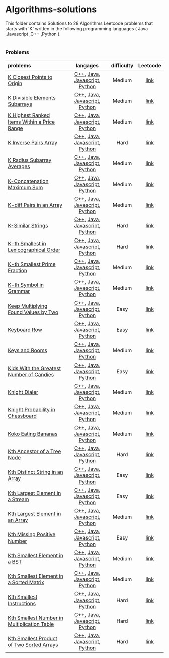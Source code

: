 # Algorithms-solutions
This folder contains Solutions to 28 Algorithms Leetcode problems that starts with 'K' written in the following programming languages ( Java ,Javascript ,C++ ,Python ).<br><br>
### Problems ###
|problems|langages|difficulty|Leetcode|
|:-------|:------:|:--------:|:------:|
|[K Closest Points to Origin](https://github.com/AnasImloul/Leetcode-solutions/tree/main/algorithms/K/K%20Closest%20Points%20to%20Origin/)|[C++](https://github.com/AnasImloul/Leetcode-solutions/tree/main/algorithms/K/K%20Closest%20Points%20to%20Origin/K%20Closest%20Points%20to%20Origin.cpp), [Java](https://github.com/AnasImloul/Leetcode-solutions/tree/main/algorithms/K/K%20Closest%20Points%20to%20Origin/K%20Closest%20Points%20to%20Origin.java), [Javascript](https://github.com/AnasImloul/Leetcode-solutions/tree/main/algorithms/K/K%20Closest%20Points%20to%20Origin/K%20Closest%20Points%20to%20Origin.js), [Python](https://github.com/AnasImloul/Leetcode-solutions/tree/main/algorithms/K/K%20Closest%20Points%20to%20Origin/K%20Closest%20Points%20to%20Origin.py)|Medium|[link](https://leetcode.com/problems/k-closest-points-to-origin)|
|[K Divisible Elements Subarrays](https://github.com/AnasImloul/Leetcode-solutions/tree/main/algorithms/K/K%20Divisible%20Elements%20Subarrays/)|[C++](https://github.com/AnasImloul/Leetcode-solutions/tree/main/algorithms/K/K%20Divisible%20Elements%20Subarrays/K%20Divisible%20Elements%20Subarrays.cpp), [Java](https://github.com/AnasImloul/Leetcode-solutions/tree/main/algorithms/K/K%20Divisible%20Elements%20Subarrays/K%20Divisible%20Elements%20Subarrays.java), [Javascript](https://github.com/AnasImloul/Leetcode-solutions/tree/main/algorithms/K/K%20Divisible%20Elements%20Subarrays/K%20Divisible%20Elements%20Subarrays.js), [Python](https://github.com/AnasImloul/Leetcode-solutions/tree/main/algorithms/K/K%20Divisible%20Elements%20Subarrays/K%20Divisible%20Elements%20Subarrays.py)|Medium|[link](https://leetcode.com/problems/k-divisible-elements-subarrays)|
|[K Highest Ranked Items Within a Price Range](https://github.com/AnasImloul/Leetcode-solutions/tree/main/algorithms/K/K%20Highest%20Ranked%20Items%20Within%20a%20Price%20Range/)|[C++](https://github.com/AnasImloul/Leetcode-solutions/tree/main/algorithms/K/K%20Highest%20Ranked%20Items%20Within%20a%20Price%20Range/K%20Highest%20Ranked%20Items%20Within%20a%20Price%20Range.cpp), [Java](https://github.com/AnasImloul/Leetcode-solutions/tree/main/algorithms/K/K%20Highest%20Ranked%20Items%20Within%20a%20Price%20Range/K%20Highest%20Ranked%20Items%20Within%20a%20Price%20Range.java), [Javascript](https://github.com/AnasImloul/Leetcode-solutions/tree/main/algorithms/K/K%20Highest%20Ranked%20Items%20Within%20a%20Price%20Range/K%20Highest%20Ranked%20Items%20Within%20a%20Price%20Range.js), [Python](https://github.com/AnasImloul/Leetcode-solutions/tree/main/algorithms/K/K%20Highest%20Ranked%20Items%20Within%20a%20Price%20Range/K%20Highest%20Ranked%20Items%20Within%20a%20Price%20Range.py)|Medium|[link](https://leetcode.com/problems/k-highest-ranked-items-within-a-price-range)|
|[K Inverse Pairs Array](https://github.com/AnasImloul/Leetcode-solutions/tree/main/algorithms/K/K%20Inverse%20Pairs%20Array/)|[C++](https://github.com/AnasImloul/Leetcode-solutions/tree/main/algorithms/K/K%20Inverse%20Pairs%20Array/K%20Inverse%20Pairs%20Array.cpp), [Java](https://github.com/AnasImloul/Leetcode-solutions/tree/main/algorithms/K/K%20Inverse%20Pairs%20Array/K%20Inverse%20Pairs%20Array.java), [Javascript](https://github.com/AnasImloul/Leetcode-solutions/tree/main/algorithms/K/K%20Inverse%20Pairs%20Array/K%20Inverse%20Pairs%20Array.js), [Python](https://github.com/AnasImloul/Leetcode-solutions/tree/main/algorithms/K/K%20Inverse%20Pairs%20Array/K%20Inverse%20Pairs%20Array.py)|Hard|[link](https://leetcode.com/problems/k-inverse-pairs-array)|
|[K Radius Subarray Averages](https://github.com/AnasImloul/Leetcode-solutions/tree/main/algorithms/K/K%20Radius%20Subarray%20Averages/)|[C++](https://github.com/AnasImloul/Leetcode-solutions/tree/main/algorithms/K/K%20Radius%20Subarray%20Averages/K%20Radius%20Subarray%20Averages.cpp), [Java](https://github.com/AnasImloul/Leetcode-solutions/tree/main/algorithms/K/K%20Radius%20Subarray%20Averages/K%20Radius%20Subarray%20Averages.java), [Javascript](https://github.com/AnasImloul/Leetcode-solutions/tree/main/algorithms/K/K%20Radius%20Subarray%20Averages/K%20Radius%20Subarray%20Averages.js), [Python](https://github.com/AnasImloul/Leetcode-solutions/tree/main/algorithms/K/K%20Radius%20Subarray%20Averages/K%20Radius%20Subarray%20Averages.py)|Medium|[link](https://leetcode.com/problems/k-radius-subarray-averages)|
|[K-Concatenation Maximum Sum](https://github.com/AnasImloul/Leetcode-solutions/tree/main/algorithms/K/K-Concatenation%20Maximum%20Sum/)|[C++](https://github.com/AnasImloul/Leetcode-solutions/tree/main/algorithms/K/K-Concatenation%20Maximum%20Sum/K-Concatenation%20Maximum%20Sum.cpp), [Java](https://github.com/AnasImloul/Leetcode-solutions/tree/main/algorithms/K/K-Concatenation%20Maximum%20Sum/K-Concatenation%20Maximum%20Sum.java), [Javascript](https://github.com/AnasImloul/Leetcode-solutions/tree/main/algorithms/K/K-Concatenation%20Maximum%20Sum/K-Concatenation%20Maximum%20Sum.js), [Python](https://github.com/AnasImloul/Leetcode-solutions/tree/main/algorithms/K/K-Concatenation%20Maximum%20Sum/K-Concatenation%20Maximum%20Sum.py)|Medium|[link](https://leetcode.com/problems/k-concatenation-maximum-sum)|
|[K-diff Pairs in an Array](https://github.com/AnasImloul/Leetcode-solutions/tree/main/algorithms/K/K-diff%20Pairs%20in%20an%20Array/)|[C++](https://github.com/AnasImloul/Leetcode-solutions/tree/main/algorithms/K/K-diff%20Pairs%20in%20an%20Array/K-diff%20Pairs%20in%20an%20Array.cpp), [Java](https://github.com/AnasImloul/Leetcode-solutions/tree/main/algorithms/K/K-diff%20Pairs%20in%20an%20Array/K-diff%20Pairs%20in%20an%20Array.java), [Javascript](https://github.com/AnasImloul/Leetcode-solutions/tree/main/algorithms/K/K-diff%20Pairs%20in%20an%20Array/K-diff%20Pairs%20in%20an%20Array.js), [Python](https://github.com/AnasImloul/Leetcode-solutions/tree/main/algorithms/K/K-diff%20Pairs%20in%20an%20Array/K-diff%20Pairs%20in%20an%20Array.py)|Medium|[link](https://leetcode.com/problems/k-diff-pairs-in-an-array)|
|[K-Similar Strings](https://github.com/AnasImloul/Leetcode-solutions/tree/main/algorithms/K/K-Similar%20Strings/)|[C++](https://github.com/AnasImloul/Leetcode-solutions/tree/main/algorithms/K/K-Similar%20Strings/K-Similar%20Strings.cpp), [Java](https://github.com/AnasImloul/Leetcode-solutions/tree/main/algorithms/K/K-Similar%20Strings/K-Similar%20Strings.java), [Javascript](https://github.com/AnasImloul/Leetcode-solutions/tree/main/algorithms/K/K-Similar%20Strings/K-Similar%20Strings.js), [Python](https://github.com/AnasImloul/Leetcode-solutions/tree/main/algorithms/K/K-Similar%20Strings/K-Similar%20Strings.py)|Hard|[link](https://leetcode.com/problems/k-similar-strings)|
|[K-th Smallest in Lexicographical Order](https://github.com/AnasImloul/Leetcode-solutions/tree/main/algorithms/K/K-th%20Smallest%20in%20Lexicographical%20Order/)|[C++](https://github.com/AnasImloul/Leetcode-solutions/tree/main/algorithms/K/K-th%20Smallest%20in%20Lexicographical%20Order/K-th%20Smallest%20in%20Lexicographical%20Order.cpp), [Java](https://github.com/AnasImloul/Leetcode-solutions/tree/main/algorithms/K/K-th%20Smallest%20in%20Lexicographical%20Order/K-th%20Smallest%20in%20Lexicographical%20Order.java), [Javascript](https://github.com/AnasImloul/Leetcode-solutions/tree/main/algorithms/K/K-th%20Smallest%20in%20Lexicographical%20Order/K-th%20Smallest%20in%20Lexicographical%20Order.js), [Python](https://github.com/AnasImloul/Leetcode-solutions/tree/main/algorithms/K/K-th%20Smallest%20in%20Lexicographical%20Order/K-th%20Smallest%20in%20Lexicographical%20Order.py)|Hard|[link](https://leetcode.com/problems/k-th-smallest-in-lexicographical-order)|
|[K-th Smallest Prime Fraction](https://github.com/AnasImloul/Leetcode-solutions/tree/main/algorithms/K/K-th%20Smallest%20Prime%20Fraction/)|[C++](https://github.com/AnasImloul/Leetcode-solutions/tree/main/algorithms/K/K-th%20Smallest%20Prime%20Fraction/K-th%20Smallest%20Prime%20Fraction.cpp), [Java](https://github.com/AnasImloul/Leetcode-solutions/tree/main/algorithms/K/K-th%20Smallest%20Prime%20Fraction/K-th%20Smallest%20Prime%20Fraction.java), [Javascript](https://github.com/AnasImloul/Leetcode-solutions/tree/main/algorithms/K/K-th%20Smallest%20Prime%20Fraction/K-th%20Smallest%20Prime%20Fraction.js), [Python](https://github.com/AnasImloul/Leetcode-solutions/tree/main/algorithms/K/K-th%20Smallest%20Prime%20Fraction/K-th%20Smallest%20Prime%20Fraction.py)|Medium|[link](https://leetcode.com/problems/k-th-smallest-prime-fraction)|
|[K-th Symbol in Grammar](https://github.com/AnasImloul/Leetcode-solutions/tree/main/algorithms/K/K-th%20Symbol%20in%20Grammar/)|[C++](https://github.com/AnasImloul/Leetcode-solutions/tree/main/algorithms/K/K-th%20Symbol%20in%20Grammar/K-th%20Symbol%20in%20Grammar.cpp), [Java](https://github.com/AnasImloul/Leetcode-solutions/tree/main/algorithms/K/K-th%20Symbol%20in%20Grammar/K-th%20Symbol%20in%20Grammar.java), [Javascript](https://github.com/AnasImloul/Leetcode-solutions/tree/main/algorithms/K/K-th%20Symbol%20in%20Grammar/K-th%20Symbol%20in%20Grammar.js), [Python](https://github.com/AnasImloul/Leetcode-solutions/tree/main/algorithms/K/K-th%20Symbol%20in%20Grammar/K-th%20Symbol%20in%20Grammar.py)|Medium|[link](https://leetcode.com/problems/k-th-symbol-in-grammar)|
|[Keep Multiplying Found Values by Two](https://github.com/AnasImloul/Leetcode-solutions/tree/main/algorithms/K/Keep%20Multiplying%20Found%20Values%20by%20Two/)|[C++](https://github.com/AnasImloul/Leetcode-solutions/tree/main/algorithms/K/Keep%20Multiplying%20Found%20Values%20by%20Two/Keep%20Multiplying%20Found%20Values%20by%20Two.cpp), [Java](https://github.com/AnasImloul/Leetcode-solutions/tree/main/algorithms/K/Keep%20Multiplying%20Found%20Values%20by%20Two/Keep%20Multiplying%20Found%20Values%20by%20Two.java), [Javascript](https://github.com/AnasImloul/Leetcode-solutions/tree/main/algorithms/K/Keep%20Multiplying%20Found%20Values%20by%20Two/Keep%20Multiplying%20Found%20Values%20by%20Two.js), [Python](https://github.com/AnasImloul/Leetcode-solutions/tree/main/algorithms/K/Keep%20Multiplying%20Found%20Values%20by%20Two/Keep%20Multiplying%20Found%20Values%20by%20Two.py)|Easy|[link](https://leetcode.com/problems/keep-multiplying-found-values-by-two)|
|[Keyboard Row](https://github.com/AnasImloul/Leetcode-solutions/tree/main/algorithms/K/Keyboard%20Row/)|[C++](https://github.com/AnasImloul/Leetcode-solutions/tree/main/algorithms/K/Keyboard%20Row/Keyboard%20Row.cpp), [Java](https://github.com/AnasImloul/Leetcode-solutions/tree/main/algorithms/K/Keyboard%20Row/Keyboard%20Row.java), [Javascript](https://github.com/AnasImloul/Leetcode-solutions/tree/main/algorithms/K/Keyboard%20Row/Keyboard%20Row.js), [Python](https://github.com/AnasImloul/Leetcode-solutions/tree/main/algorithms/K/Keyboard%20Row/Keyboard%20Row.py)|Easy|[link](https://leetcode.com/problems/keyboard-row)|
|[Keys and Rooms](https://github.com/AnasImloul/Leetcode-solutions/tree/main/algorithms/K/Keys%20and%20Rooms/)|[C++](https://github.com/AnasImloul/Leetcode-solutions/tree/main/algorithms/K/Keys%20and%20Rooms/Keys%20and%20Rooms.cpp), [Java](https://github.com/AnasImloul/Leetcode-solutions/tree/main/algorithms/K/Keys%20and%20Rooms/Keys%20and%20Rooms.java), [Javascript](https://github.com/AnasImloul/Leetcode-solutions/tree/main/algorithms/K/Keys%20and%20Rooms/Keys%20and%20Rooms.js), [Python](https://github.com/AnasImloul/Leetcode-solutions/tree/main/algorithms/K/Keys%20and%20Rooms/Keys%20and%20Rooms.py)|Medium|[link](https://leetcode.com/problems/keys-and-rooms)|
|[Kids With the Greatest Number of Candies](https://github.com/AnasImloul/Leetcode-solutions/tree/main/algorithms/K/Kids%20With%20the%20Greatest%20Number%20of%20Candies/)|[C++](https://github.com/AnasImloul/Leetcode-solutions/tree/main/algorithms/K/Kids%20With%20the%20Greatest%20Number%20of%20Candies/Kids%20With%20the%20Greatest%20Number%20of%20Candies.cpp), [Java](https://github.com/AnasImloul/Leetcode-solutions/tree/main/algorithms/K/Kids%20With%20the%20Greatest%20Number%20of%20Candies/Kids%20With%20the%20Greatest%20Number%20of%20Candies.java), [Javascript](https://github.com/AnasImloul/Leetcode-solutions/tree/main/algorithms/K/Kids%20With%20the%20Greatest%20Number%20of%20Candies/Kids%20With%20the%20Greatest%20Number%20of%20Candies.js), [Python](https://github.com/AnasImloul/Leetcode-solutions/tree/main/algorithms/K/Kids%20With%20the%20Greatest%20Number%20of%20Candies/Kids%20With%20the%20Greatest%20Number%20of%20Candies.py)|Easy|[link](https://leetcode.com/problems/kids-with-the-greatest-number-of-candies)|
|[Knight Dialer](https://github.com/AnasImloul/Leetcode-solutions/tree/main/algorithms/K/Knight%20Dialer/)|[C++](https://github.com/AnasImloul/Leetcode-solutions/tree/main/algorithms/K/Knight%20Dialer/Knight%20Dialer.cpp), [Java](https://github.com/AnasImloul/Leetcode-solutions/tree/main/algorithms/K/Knight%20Dialer/Knight%20Dialer.java), [Javascript](https://github.com/AnasImloul/Leetcode-solutions/tree/main/algorithms/K/Knight%20Dialer/Knight%20Dialer.js), [Python](https://github.com/AnasImloul/Leetcode-solutions/tree/main/algorithms/K/Knight%20Dialer/Knight%20Dialer.py)|Medium|[link](https://leetcode.com/problems/knight-dialer)|
|[Knight Probability in Chessboard](https://github.com/AnasImloul/Leetcode-solutions/tree/main/algorithms/K/Knight%20Probability%20in%20Chessboard/)|[C++](https://github.com/AnasImloul/Leetcode-solutions/tree/main/algorithms/K/Knight%20Probability%20in%20Chessboard/Knight%20Probability%20in%20Chessboard.cpp), [Java](https://github.com/AnasImloul/Leetcode-solutions/tree/main/algorithms/K/Knight%20Probability%20in%20Chessboard/Knight%20Probability%20in%20Chessboard.java), [Javascript](https://github.com/AnasImloul/Leetcode-solutions/tree/main/algorithms/K/Knight%20Probability%20in%20Chessboard/Knight%20Probability%20in%20Chessboard.js), [Python](https://github.com/AnasImloul/Leetcode-solutions/tree/main/algorithms/K/Knight%20Probability%20in%20Chessboard/Knight%20Probability%20in%20Chessboard.py)|Medium|[link](https://leetcode.com/problems/knight-probability-in-chessboard)|
|[Koko Eating Bananas](https://github.com/AnasImloul/Leetcode-solutions/tree/main/algorithms/K/Koko%20Eating%20Bananas/)|[C++](https://github.com/AnasImloul/Leetcode-solutions/tree/main/algorithms/K/Koko%20Eating%20Bananas/Koko%20Eating%20Bananas.cpp), [Java](https://github.com/AnasImloul/Leetcode-solutions/tree/main/algorithms/K/Koko%20Eating%20Bananas/Koko%20Eating%20Bananas.java), [Javascript](https://github.com/AnasImloul/Leetcode-solutions/tree/main/algorithms/K/Koko%20Eating%20Bananas/Koko%20Eating%20Bananas.js), [Python](https://github.com/AnasImloul/Leetcode-solutions/tree/main/algorithms/K/Koko%20Eating%20Bananas/Koko%20Eating%20Bananas.py)|Medium|[link](https://leetcode.com/problems/koko-eating-bananas)|
|[Kth Ancestor of a Tree Node](https://github.com/AnasImloul/Leetcode-solutions/tree/main/algorithms/K/Kth%20Ancestor%20of%20a%20Tree%20Node/)|[C++](https://github.com/AnasImloul/Leetcode-solutions/tree/main/algorithms/K/Kth%20Ancestor%20of%20a%20Tree%20Node/Kth%20Ancestor%20of%20a%20Tree%20Node.cpp), [Java](https://github.com/AnasImloul/Leetcode-solutions/tree/main/algorithms/K/Kth%20Ancestor%20of%20a%20Tree%20Node/Kth%20Ancestor%20of%20a%20Tree%20Node.java), [Javascript](https://github.com/AnasImloul/Leetcode-solutions/tree/main/algorithms/K/Kth%20Ancestor%20of%20a%20Tree%20Node/Kth%20Ancestor%20of%20a%20Tree%20Node.js), [Python](https://github.com/AnasImloul/Leetcode-solutions/tree/main/algorithms/K/Kth%20Ancestor%20of%20a%20Tree%20Node/Kth%20Ancestor%20of%20a%20Tree%20Node.py)|Hard|[link](https://leetcode.com/problems/kth-ancestor-of-a-tree-node)|
|[Kth Distinct String in an Array](https://github.com/AnasImloul/Leetcode-solutions/tree/main/algorithms/K/Kth%20Distinct%20String%20in%20an%20Array/)|[C++](https://github.com/AnasImloul/Leetcode-solutions/tree/main/algorithms/K/Kth%20Distinct%20String%20in%20an%20Array/Kth%20Distinct%20String%20in%20an%20Array.cpp), [Java](https://github.com/AnasImloul/Leetcode-solutions/tree/main/algorithms/K/Kth%20Distinct%20String%20in%20an%20Array/Kth%20Distinct%20String%20in%20an%20Array.java), [Javascript](https://github.com/AnasImloul/Leetcode-solutions/tree/main/algorithms/K/Kth%20Distinct%20String%20in%20an%20Array/Kth%20Distinct%20String%20in%20an%20Array.js), [Python](https://github.com/AnasImloul/Leetcode-solutions/tree/main/algorithms/K/Kth%20Distinct%20String%20in%20an%20Array/Kth%20Distinct%20String%20in%20an%20Array.py)|Easy|[link](https://leetcode.com/problems/kth-distinct-string-in-an-array)|
|[Kth Largest Element in a Stream](https://github.com/AnasImloul/Leetcode-solutions/tree/main/algorithms/K/Kth%20Largest%20Element%20in%20a%20Stream/)|[C++](https://github.com/AnasImloul/Leetcode-solutions/tree/main/algorithms/K/Kth%20Largest%20Element%20in%20a%20Stream/Kth%20Largest%20Element%20in%20a%20Stream.cpp), [Java](https://github.com/AnasImloul/Leetcode-solutions/tree/main/algorithms/K/Kth%20Largest%20Element%20in%20a%20Stream/Kth%20Largest%20Element%20in%20a%20Stream.java), [Javascript](https://github.com/AnasImloul/Leetcode-solutions/tree/main/algorithms/K/Kth%20Largest%20Element%20in%20a%20Stream/Kth%20Largest%20Element%20in%20a%20Stream.js), [Python](https://github.com/AnasImloul/Leetcode-solutions/tree/main/algorithms/K/Kth%20Largest%20Element%20in%20a%20Stream/Kth%20Largest%20Element%20in%20a%20Stream.py)|Easy|[link](https://leetcode.com/problems/kth-largest-element-in-a-stream)|
|[Kth Largest Element in an Array](https://github.com/AnasImloul/Leetcode-solutions/tree/main/algorithms/K/Kth%20Largest%20Element%20in%20an%20Array/)|[C++](https://github.com/AnasImloul/Leetcode-solutions/tree/main/algorithms/K/Kth%20Largest%20Element%20in%20an%20Array/Kth%20Largest%20Element%20in%20an%20Array.cpp), [Java](https://github.com/AnasImloul/Leetcode-solutions/tree/main/algorithms/K/Kth%20Largest%20Element%20in%20an%20Array/Kth%20Largest%20Element%20in%20an%20Array.java), [Javascript](https://github.com/AnasImloul/Leetcode-solutions/tree/main/algorithms/K/Kth%20Largest%20Element%20in%20an%20Array/Kth%20Largest%20Element%20in%20an%20Array.js), [Python](https://github.com/AnasImloul/Leetcode-solutions/tree/main/algorithms/K/Kth%20Largest%20Element%20in%20an%20Array/Kth%20Largest%20Element%20in%20an%20Array.py)|Medium|[link](https://leetcode.com/problems/kth-largest-element-in-an-array)|
|[Kth Missing Positive Number](https://github.com/AnasImloul/Leetcode-solutions/tree/main/algorithms/K/Kth%20Missing%20Positive%20Number/)|[C++](https://github.com/AnasImloul/Leetcode-solutions/tree/main/algorithms/K/Kth%20Missing%20Positive%20Number/Kth%20Missing%20Positive%20Number.cpp), [Java](https://github.com/AnasImloul/Leetcode-solutions/tree/main/algorithms/K/Kth%20Missing%20Positive%20Number/Kth%20Missing%20Positive%20Number.java), [Javascript](https://github.com/AnasImloul/Leetcode-solutions/tree/main/algorithms/K/Kth%20Missing%20Positive%20Number/Kth%20Missing%20Positive%20Number.js), [Python](https://github.com/AnasImloul/Leetcode-solutions/tree/main/algorithms/K/Kth%20Missing%20Positive%20Number/Kth%20Missing%20Positive%20Number.py)|Easy|[link](https://leetcode.com/problems/kth-missing-positive-number)|
|[Kth Smallest Element in a BST](https://github.com/AnasImloul/Leetcode-solutions/tree/main/algorithms/K/Kth%20Smallest%20Element%20in%20a%20BST/)|[C++](https://github.com/AnasImloul/Leetcode-solutions/tree/main/algorithms/K/Kth%20Smallest%20Element%20in%20a%20BST/Kth%20Smallest%20Element%20in%20a%20BST.cpp), [Java](https://github.com/AnasImloul/Leetcode-solutions/tree/main/algorithms/K/Kth%20Smallest%20Element%20in%20a%20BST/Kth%20Smallest%20Element%20in%20a%20BST.java), [Javascript](https://github.com/AnasImloul/Leetcode-solutions/tree/main/algorithms/K/Kth%20Smallest%20Element%20in%20a%20BST/Kth%20Smallest%20Element%20in%20a%20BST.js), [Python](https://github.com/AnasImloul/Leetcode-solutions/tree/main/algorithms/K/Kth%20Smallest%20Element%20in%20a%20BST/Kth%20Smallest%20Element%20in%20a%20BST.py)|Medium|[link](https://leetcode.com/problems/kth-smallest-element-in-a-bst)|
|[Kth Smallest Element in a Sorted Matrix](https://github.com/AnasImloul/Leetcode-solutions/tree/main/algorithms/K/Kth%20Smallest%20Element%20in%20a%20Sorted%20Matrix/)|[C++](https://github.com/AnasImloul/Leetcode-solutions/tree/main/algorithms/K/Kth%20Smallest%20Element%20in%20a%20Sorted%20Matrix/Kth%20Smallest%20Element%20in%20a%20Sorted%20Matrix.cpp), [Java](https://github.com/AnasImloul/Leetcode-solutions/tree/main/algorithms/K/Kth%20Smallest%20Element%20in%20a%20Sorted%20Matrix/Kth%20Smallest%20Element%20in%20a%20Sorted%20Matrix.java), [Javascript](https://github.com/AnasImloul/Leetcode-solutions/tree/main/algorithms/K/Kth%20Smallest%20Element%20in%20a%20Sorted%20Matrix/Kth%20Smallest%20Element%20in%20a%20Sorted%20Matrix.js), [Python](https://github.com/AnasImloul/Leetcode-solutions/tree/main/algorithms/K/Kth%20Smallest%20Element%20in%20a%20Sorted%20Matrix/Kth%20Smallest%20Element%20in%20a%20Sorted%20Matrix.py)|Medium|[link](https://leetcode.com/problems/kth-smallest-element-in-a-sorted-matrix)|
|[Kth Smallest Instructions](https://github.com/AnasImloul/Leetcode-solutions/tree/main/algorithms/K/Kth%20Smallest%20Instructions/)|[C++](https://github.com/AnasImloul/Leetcode-solutions/tree/main/algorithms/K/Kth%20Smallest%20Instructions/Kth%20Smallest%20Instructions.cpp), [Java](https://github.com/AnasImloul/Leetcode-solutions/tree/main/algorithms/K/Kth%20Smallest%20Instructions/Kth%20Smallest%20Instructions.java), [Javascript](https://github.com/AnasImloul/Leetcode-solutions/tree/main/algorithms/K/Kth%20Smallest%20Instructions/Kth%20Smallest%20Instructions.js), [Python](https://github.com/AnasImloul/Leetcode-solutions/tree/main/algorithms/K/Kth%20Smallest%20Instructions/Kth%20Smallest%20Instructions.py)|Hard|[link](https://leetcode.com/problems/kth-smallest-instructions)|
|[Kth Smallest Number in Multiplication Table](https://github.com/AnasImloul/Leetcode-solutions/tree/main/algorithms/K/Kth%20Smallest%20Number%20in%20Multiplication%20Table/)|[C++](https://github.com/AnasImloul/Leetcode-solutions/tree/main/algorithms/K/Kth%20Smallest%20Number%20in%20Multiplication%20Table/Kth%20Smallest%20Number%20in%20Multiplication%20Table.cpp), [Java](https://github.com/AnasImloul/Leetcode-solutions/tree/main/algorithms/K/Kth%20Smallest%20Number%20in%20Multiplication%20Table/Kth%20Smallest%20Number%20in%20Multiplication%20Table.java), [Javascript](https://github.com/AnasImloul/Leetcode-solutions/tree/main/algorithms/K/Kth%20Smallest%20Number%20in%20Multiplication%20Table/Kth%20Smallest%20Number%20in%20Multiplication%20Table.js), [Python](https://github.com/AnasImloul/Leetcode-solutions/tree/main/algorithms/K/Kth%20Smallest%20Number%20in%20Multiplication%20Table/Kth%20Smallest%20Number%20in%20Multiplication%20Table.py)|Hard|[link](https://leetcode.com/problems/kth-smallest-number-in-multiplication-table)|
|[Kth Smallest Product of Two Sorted Arrays](https://github.com/AnasImloul/Leetcode-solutions/tree/main/algorithms/K/Kth%20Smallest%20Product%20of%20Two%20Sorted%20Arrays/)|[C++](https://github.com/AnasImloul/Leetcode-solutions/tree/main/algorithms/K/Kth%20Smallest%20Product%20of%20Two%20Sorted%20Arrays/Kth%20Smallest%20Product%20of%20Two%20Sorted%20Arrays.cpp), [Java](https://github.com/AnasImloul/Leetcode-solutions/tree/main/algorithms/K/Kth%20Smallest%20Product%20of%20Two%20Sorted%20Arrays/Kth%20Smallest%20Product%20of%20Two%20Sorted%20Arrays.java), [Javascript](https://github.com/AnasImloul/Leetcode-solutions/tree/main/algorithms/K/Kth%20Smallest%20Product%20of%20Two%20Sorted%20Arrays/Kth%20Smallest%20Product%20of%20Two%20Sorted%20Arrays.js), [Python](https://github.com/AnasImloul/Leetcode-solutions/tree/main/algorithms/K/Kth%20Smallest%20Product%20of%20Two%20Sorted%20Arrays/Kth%20Smallest%20Product%20of%20Two%20Sorted%20Arrays.py)|Hard|[link](https://leetcode.com/problems/kth-smallest-product-of-two-sorted-arrays)|